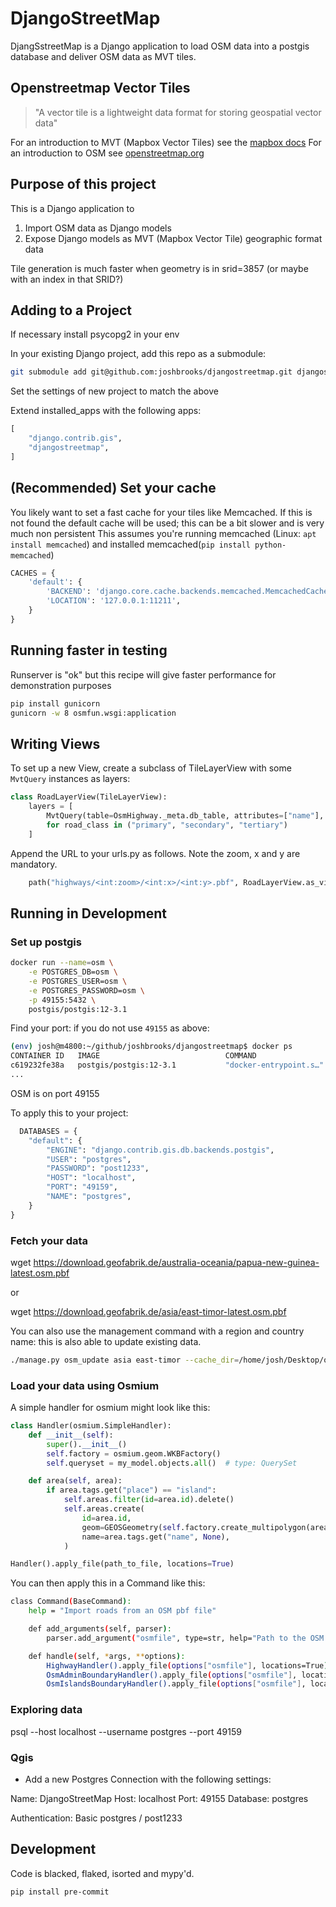 # DjangoStreetMap

DjangSstreetMap is a Django application to load OSM data into a postgis database and deliver OSM data as
MVT tiles.

## Openstreetmap Vector Tiles

> "A vector tile is a lightweight data format for storing geospatial vector data"

For an introduction to MVT (Mapbox Vector Tiles) see the [mapbox docs](https://docs.mapbox.com/help/glossary/vector-tiles/)
For an introduction to OSM see [openstreetmap.org](https://www.openstreetmap.org/)

## Purpose of this project

This is a Django application to

1. Import OSM data as Django models
2. Expose Django models as MVT (Mapbox Vector Tile) geographic format data

Tile generation is much faster when geometry is in srid=3857 (or maybe with an index in that SRID?)

## Adding to a Project

If necessary install psycopg2 in your env

In your existing Django project, add this repo as a submodule:

```sh
git submodule add git@github.com:joshbrooks/djangostreetmap.git djangostreetmap
```

Set the settings of new project to match the above

Extend installed_apps with the following apps:

```python
[
    "django.contrib.gis",
    "djangostreetmap",
]
```

## (Recommended) Set your cache

You likely want to set a fast cache for your tiles like Memcached. If this is not found
the default cache will be used; this can be a bit slower and is very much non persistent
This assumes you're running memcached (Linux: `apt install memcached`) and installed memcached(`pip install python-memcached`)

```python
CACHES = {
    'default': {
        'BACKEND': 'django.core.cache.backends.memcached.MemcachedCache',
        'LOCATION': '127.0.0.1:11211',
    }
}
```

## Running faster in testing

Runserver is "ok" but this recipe will give faster performance for demonstration purposes

```bash
pip install gunicorn
gunicorn -w 8 osmfun.wsgi:application
```

## Writing Views

To set up a new View, create a subclass of TileLayerView with some `MvtQuery` instances as layers:

```python
class RoadLayerView(TileLayerView):
    layers = [
        MvtQuery(table=OsmHighway._meta.db_table, attributes=["name"], filters=[f"\"highway\"='{road_class}'"], layer=road_class)
        for road_class in ("primary", "secondary", "tertiary")
    ]
```

Append the URL to your urls.py as follows. Note the zoom, x and y are mandatory.

```python
    path("highways/<int:zoom>/<int:x>/<int:y>.pbf", RoadLayerView.as_view()),
```

## Running in Development

### Set up postgis

```bash
docker run --name=osm \
    -e POSTGRES_DB=osm \
    -e POSTGRES_USER=osm \
    -e POSTGRES_PASSWORD=osm \
    -p 49155:5432 \
    postgis/postgis:12-3.1
```

Find your port: if you do not use `49155` as above:

```sh
(env) josh@m4800:~/github/joshbrooks/djangostreetmap$ docker ps
CONTAINER ID   IMAGE                            COMMAND                  CREATED          STATUS             PORTS                                         NAMES
c619232fe38a   postgis/postgis:12-3.1           "docker-entrypoint.s…"   33 seconds ago   Up 32 seconds      0.0.0.0:49155->5432/tcp, :::49155->5432/tcp   osm
...
```

OSM is on port 49155

To apply this to your project:

```python
  DATABASES = {
    "default": {
        "ENGINE": "django.contrib.gis.db.backends.postgis",
        "USER": "postgres",
        "PASSWORD": "post1233",
        "HOST": "localhost",
        "PORT": "49159",
        "NAME": "postgres",
    }
}
```

### Fetch your data

wget https://download.geofabrik.de/australia-oceania/papua-new-guinea-latest.osm.pbf

or

wget https://download.geofabrik.de/asia/east-timor-latest.osm.pbf

You can also use the management command with a region and country name: this is also able to update existing data.

```sh
./manage.py osm_update asia east-timor --cache_dir=/home/josh/Desktop/osm/
```

### Load your data using Osmium

A simple handler for osmium might look like this:

```python
class Handler(osmium.SimpleHandler):
    def __init__(self):
        super().__init__()
        self.factory = osmium.geom.WKBFactory()
        self.queryset = my_model.objects.all()  # type: QuerySet

    def area(self, area):
        if area.tags.get("place") == "island":
            self.areas.filter(id=area.id).delete()
            self.areas.create(
                id=area.id,
                geom=GEOSGeometry(self.factory.create_multipolygon(area)),
                name=area.tags.get("name", None),
            )

Handler().apply_file(path_to_file, locations=True)
```

You can then apply this in a Command like this:

```bash
class Command(BaseCommand):
    help = "Import roads from an OSM pbf file"

    def add_arguments(self, parser):
        parser.add_argument("osmfile", type=str, help="Path to the OSM file with the data to import")

    def handle(self, *args, **options):
        HighwayHandler().apply_file(options["osmfile"], locations=True)
        OsmAdminBoundaryHandler().apply_file(options["osmfile"], locations=True)
        OsmIslandsBoundaryHandler().apply_file(options["osmfile"], locations=True)
```

### Exploring data

psql --host localhost --username postgres --port 49159

### Qgis

- Add a new Postgres Connection with the following settings:

Name: DjangoStreetMap
Host: localhost
Port: 49155
Database: postgres

Authentication: Basic
postgres / post1233

## Development

Code is blacked, flaked, isorted and mypy'd.

`pip install pre-commit`
